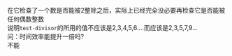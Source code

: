 在它检查了一个数是否能被2整除之后，实际上已经完全没必要再检查它是否能被任何偶数整数<br>
说明```test-divisor```的所用的值不应该是2,3,4,5,6....而应该是2,3,5,7,9...<br>
问：时间效率能提升一倍吗?<br>
不能

